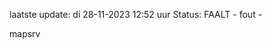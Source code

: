 laatste update: 
di 28-11-2023 12:52   uur 
Status: FAALT - fout - 
<div class="service R">mapsrv</div>